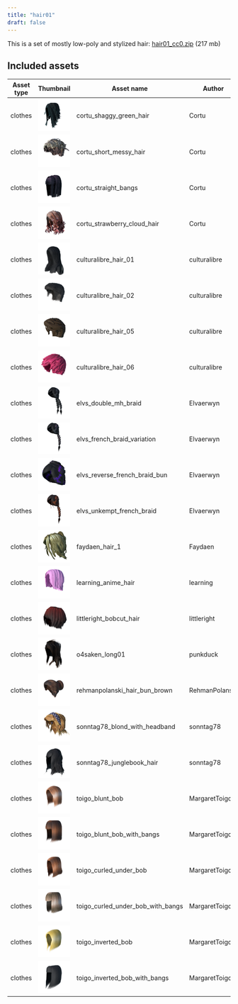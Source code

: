 ```yaml
---
title: "hair01"
draft: false
---
```


This is a set of mostly low-poly and stylized hair: [hair01_cc0.zip](http://files.makehumancommunity.org/asset_packs/hair01/hair01_cc0.zip) (217 mb)


## Included assets

| Asset type | Thumbnail | Asset name | Author | Source | License |
| ---------- | --------- | ---------- | ------ | ------ | ------- |
| clothes | ![cortu_shaggy_green_hair.png](cortu_shaggy_green_hair.png) | cortu_shaggy_green_hair | Cortu | [asset repo](http://www.makehumancommunity.org/node/2811) | CC0 |
| clothes | ![cortu_short_messy_hair.png](cortu_short_messy_hair.png) | cortu_short_messy_hair | Cortu | [asset repo](http://www.makehumancommunity.org/node/2809) | CC0 |
| clothes | ![cortu_straight_bangs.png](cortu_straight_bangs.png) | cortu_straight_bangs | Cortu | [asset repo](http://www.makehumancommunity.org/node/2810) | CC0 |
| clothes | ![cortu_strawberry_cloud_hair.png](cortu_strawberry_cloud_hair.png) | cortu_strawberry_cloud_hair | Cortu | [asset repo](http://www.makehumancommunity.org/node/2808) | CC0 |
| clothes | ![culturalibre_hair_01.png](culturalibre_hair_01.png) | culturalibre_hair_01 | culturalibre | [asset repo](http://www.makehumancommunity.org/node/2893) | CC0 |
| clothes | ![culturalibre_hair_02.png](culturalibre_hair_02.png) | culturalibre_hair_02 | culturalibre | [asset repo](http://www.makehumancommunity.org/node/2892) | CC0 |
| clothes | ![culturalibre_hair_05.png](culturalibre_hair_05.png) | culturalibre_hair_05 | culturalibre | [asset repo](http://www.makehumancommunity.org/node/2445) | CC0 |
| clothes | ![culturalibre_hair_06.png](culturalibre_hair_06.png) | culturalibre_hair_06 | culturalibre | [asset repo](http://www.makehumancommunity.org/node/2479) | CC0 |
| clothes | ![elvs_double_mh_braid.png](elvs_double_mh_braid.png) | elvs_double_mh_braid | Elvaerwyn | [asset repo](http://www.makehumancommunity.org/node/1336) | CC0 |
| clothes | ![elvs_french_braid_variation.png](elvs_french_braid_variation.png) | elvs_french_braid_variation | Elvaerwyn | [asset repo](http://www.makehumancommunity.org/node/1335) | CC0 |
| clothes | ![elvs_reverse_french_braid_bun.png](elvs_reverse_french_braid_bun.png) | elvs_reverse_french_braid_bun | Elvaerwyn | [asset repo](http://www.makehumancommunity.org/node/1337) | CC0 |
| clothes | ![elvs_unkempt_french_braid.png](elvs_unkempt_french_braid.png) | elvs_unkempt_french_braid | Elvaerwyn | [asset repo](http://www.makehumancommunity.org/node/1334) | CC0 |
| clothes | ![faydaen_hair_1.png](faydaen_hair_1.png) | faydaen_hair_1 | Faydaen | [asset repo](http://www.makehumancommunity.org/node/2667) | CC0 |
| clothes | ![learning_anime_hair.png](learning_anime_hair.png) | learning_anime_hair | learning | [asset repo](http://www.makehumancommunity.org/node/253) | CC0 |
| clothes | ![littleright_bobcut_hair.png](littleright_bobcut_hair.png) | littleright_bobcut_hair | littleright | [asset repo](http://www.makehumancommunity.org/node/936) | CC0 |
| clothes | ![o4saken_long01.png](o4saken_long01.png) | o4saken_long01 | punkduck | [asset repo](http://www.makehumancommunity.org/node/1471) | CC0 |
| clothes | ![rehmanpolanski_hair_bun_brown.png](rehmanpolanski_hair_bun_brown.png) | rehmanpolanski_hair_bun_brown | RehmanPolanski | [asset repo](http://www.makehumancommunity.org/node/2477) | CC0 |
| clothes | ![sonntag78_blond_with_headband.png](sonntag78_blond_with_headband.png) | sonntag78_blond_with_headband | sonntag78 | [asset repo](http://www.makehumancommunity.org/node/207) | CC0 |
| clothes | ![sonntag78_junglebook_hair.png](sonntag78_junglebook_hair.png) | sonntag78_junglebook_hair | sonntag78 | [asset repo](http://www.makehumancommunity.org/node/174) | CC0 |
| clothes | ![toigo_blunt_bob.png](toigo_blunt_bob.png) | toigo_blunt_bob | MargaretToigo | [asset repo](http://www.makehumancommunity.org/node/1669) | CC0 |
| clothes | ![toigo_blunt_bob_with_bangs.png](toigo_blunt_bob_with_bangs.png) | toigo_blunt_bob_with_bangs | MargaretToigo | [asset repo](http://www.makehumancommunity.org/node/1681) | CC0 |
| clothes | ![toigo_curled_under_bob.png](toigo_curled_under_bob.png) | toigo_curled_under_bob | MargaretToigo | [asset repo](http://www.makehumancommunity.org/node/1677) | CC0 |
| clothes | ![toigo_curled_under_bob_with_bangs.png](toigo_curled_under_bob_with_bangs.png) | toigo_curled_under_bob_with_bangs | MargaretToigo | [asset repo](http://www.makehumancommunity.org/node/1689) | CC0 |
| clothes | ![toigo_inverted_bob.png](toigo_inverted_bob.png) | toigo_inverted_bob | MargaretToigo | [asset repo](http://www.makehumancommunity.org/node/1673) | CC0 |
| clothes | ![toigo_inverted_bob_with_bangs.png](toigo_inverted_bob_with_bangs.png) | toigo_inverted_bob_with_bangs | MargaretToigo | [asset repo](http://www.makehumancommunity.org/node/1685) | CC0 |
